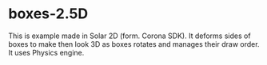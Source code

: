 # boxes-2.5D
This is example made in Solar 2D (form. Corona SDK). It deforms sides of boxes to make then look 3D as boxes rotates and manages their draw order. It uses Physics engine.
